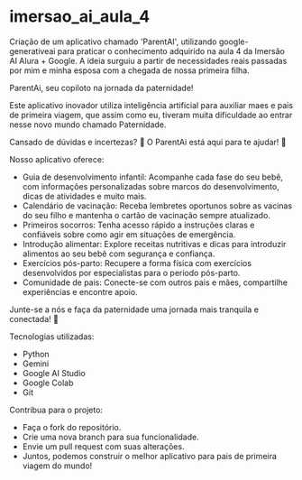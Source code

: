 # imersao_ai_aula_4
Criação de um aplicativo chamado 'ParentAI', utilizando google-generativeai para praticar o conhecimento adquirido na aula 4 da Imersão AI Alura + Google.
A ideia surguiu a partir de necessidades reais passadas por mim e minha esposa com a chegada de nossa primeira filha.

ParentAi, seu copiloto na jornada da paternidade!

Este aplicativo inovador utiliza inteligência artificial para auxiliar maes e pais de primeira viagem, que assim como eu, tiveram muita dificuldade ao entrar nesse novo mundo chamado Paternidade.

Cansado de dúvidas e incertezas? 🤯 O ParentAi está aqui para te ajudar! 🚀

Nosso aplicativo oferece:
- Guia de desenvolvimento infantil: Acompanhe cada fase do seu bebê, com informações personalizadas sobre marcos do desenvolvimento, dicas de atividades e muito mais.
- Calendário de vacinação: Receba lembretes oportunos sobre as vacinas do seu filho e mantenha o cartão de vacinação sempre atualizado.
- Primeiros socorros: Tenha acesso rápido a instruções claras e confiáveis sobre como agir em situações de emergência.
- Introdução alimentar: Explore receitas nutritivas e dicas para introduzir alimentos ao seu bebê com segurança e confiança.
- Exercícios pós-parto: Recupere a forma física com exercícios desenvolvidos por especialistas para o período pós-parto.
- Comunidade de pais: Conecte-se com outros pais e mães, compartilhe experiências e encontre apoio.

Junte-se a nós e faça da paternidade uma jornada mais tranquila e conectada! 💖

Tecnologias utilizadas:
- Python
- Gemini
- Google AI Studio
- Google Colab
- Git

Contribua para o projeto:
- Faça o fork do repositório.
- Crie uma nova branch para sua funcionalidade.
- Envie um pull request com suas alterações.
- Juntos, podemos construir o melhor aplicativo para pais de primeira viagem do mundo!

